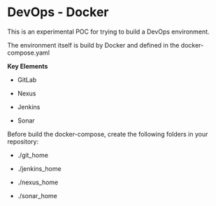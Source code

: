 # DevOps - Docker

This is an experimental POC for trying to build a DevOps environment.

The environment itself is build by Docker and defined in the docker-compose.yaml

**Key Elements**

* GitLab

* Nexus

* Jenkins

* Sonar

Before build the docker-compose, create the following folders in your repository:

* ./git_home

* ./jenkins_home

* ./nexus_home

* ./sonar_home
